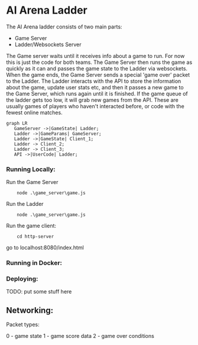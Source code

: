 # AI Arena Ladder

The AI Arena ladder consists of two main parts:  
- Game Server
- Ladder/Websockets Server  

The Game server waits until it receives info about a game to run. For now this is just the code for both teams. 
The Game Server then runs the game as quickly as it can and passes the game state to the Ladder via websockets.
 When the game ends, the Game Server sends a special 'game over' packet to the Ladder. 
 The Ladder interacts with the API to store the information about the game, update user stats etc, 
 and then it passes a new game to the Game Server, which runs again until it is finished. 
 If the game queue of the ladder gets too low, it will grab new games from the API. 
 These are usually games of players who haven't interacted before, or code with the fewest online matches.

 ```mermaid
graph LR  
    GameServer ->|GameState| Ladder;
    Ladder ->|GameParams| GameServer;
    Ladder ->|GameState| Client_1;
    Ladder -> Client_2;
    Ladder -> Client_3;
    API ->|UserCode| Ladder;
 ```

### Running Locally:

Run the Game Server
```
    node .\game_server\game.js
```

Run the Ladder
```
    node .\game_server\game.js
```


Run the game client:
```
    cd http-server
```

go to localhost:8080/index.html

### Running in Docker:

### Deploying:

TODO: put some stuff here

## Networking:

Packet types:

0 - game state
1 - game score data
2 - game over conditions
